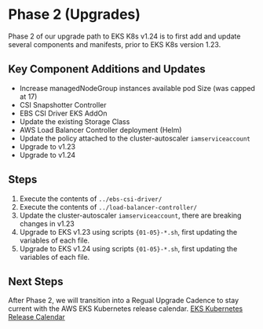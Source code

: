 # Phase 2 (Upgrades)

Phase 2 of our upgrade path to EKS K8s v1.24 is to first add and update several components and manifests, prior to EKS K8s version 1.23. 

## Key Component Additions and Updates
- Increase managedNodeGroup instances available pod Size (was capped at 17)
- CSI Snapshotter Controller
- EBS CSI Driver EKS AddOn
- Update the existing Storage Class
- AWS Load Balancer Controller deployment (Helm)
- Update the policy attached to the cluster-autoscaler `iamserviceaccount`
- Upgrade to v1.23
- Upgrade to v1.24

## Steps
1. Execute the contents of `../ebs-csi-driver/`
2. Execute the contents of `../load-balancer-controller/`
3. Update the cluster-autoscaler `iamserviceaccount`, there are breaking changes in v1.23
3. Upgrade to EKS v1.23 using scripts `{01-05}-*.sh`, first updating the variables of each file. 
4. Upgrade to EKS v1.24 using scripts `{01-05}-*.sh`, first updating the variables of each file.

## Next Steps
After Phase 2, we will transition into a Regual Upgrade Cadence to stay current with the AWS EKS Kubernetes release calendar.
[EKS Kubernetes Release Calendar](https://docs.aws.amazon.com/eks/latest/userguide/kubernetes-versions.html#kubernetes-release-calendar)
